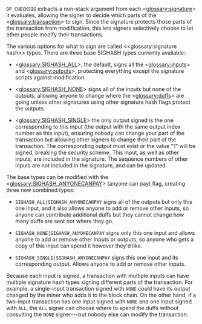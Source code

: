 `OP_CHECKSIG` extracts a non-stack argument from each <<glossary:signature>> it evaluates, allowing the signer to decide which parts of the <<glossary:transaction>> to sign. Since the signature protects those parts of the transaction from modification, this lets signers selectively choose to let other people modify their transactions.

The various options for what to sign are called <<glossary:signature hash>> types. There are three base SIGHASH types currently available:

* <<glossary:SIGHASH_ALL>>, the default, signs all the <<glossary:inputs>> and <<glossary:outputs>>, protecting everything except the signature scripts against modification.

* <<glossary:SIGHASH_NONE>> signs all of the inputs but none of the outputs, allowing anyone to change where the <<glossary:duffs>> are going unless other signatures using other signature hash flags protect the outputs.

* <<glossary:SIGHASH_SINGLE>> the only output signed is the one corresponding to this input (the output with the same output index number as this input), ensuring nobody can change your part of the transaction but allowing other signers to change their part of the transaction. The corresponding output must exist or the value "1" will be signed, breaking the security scheme. This input, as well as other inputs, are included in the signature. The sequence numbers of other inputs are not included in the signature, and can be updated.

The base types can be modified with the <<glossary:SIGHASH_ANYONECANPAY>> (anyone can pay) flag, creating three new combined types:

* `SIGHASH_ALL|SIGHASH_ANYONECANPAY` signs all of the outputs but only this one input, and it also allows anyone to add or remove other inputs, so anyone can contribute additional duffs but they cannot change how many duffs are sent nor where they go.

* `SIGHASH_NONE|SIGHASH_ANYONECANPAY` signs only this one input and allows anyone to add or remove other inputs or outputs, so anyone who gets a copy of this input can spend it however they'd like.

* `SIGHASH_SINGLE|SIGHASH_ANYONECANPAY` signs this one input and its corresponding output. Allows anyone to add or remove other inputs.

Because each input is signed, a transaction with multiple inputs can have multiple signature hash types signing different parts of the transaction. For example, a single-input transaction signed with `NONE` could have its output changed by the miner who adds it to the block chain. On the other hand, if a two-input transaction has one input signed with `NONE` and one input signed with `ALL`, the `ALL` signer can choose where to spend the duffs without consulting the `NONE` signer---but nobody else can modify the transaction.
